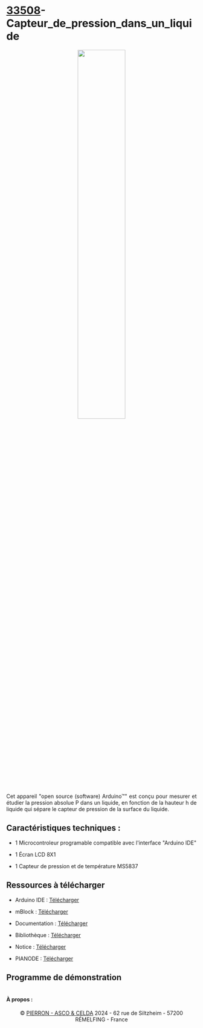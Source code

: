 # [33508](https://www.pierron.fr/capteur-de-pression-dans-un-liquide.html)-Capteur_de_pression_dans_un_liquide

<p align='center' width="100%">
    <img width="50%" src="https://www.pierron.fr/media/catalog/product/cache/1/image/600x600/9df78eab33525d08d6e5fb8d27136e95/3/3/33508.jpg">
</p>

<div align='justify'>

Cet appareil "open source (software) Arduino™" est conçu pour mesurer et étudier la pression absolue P dans un liquide, en fonction de la hauteur h de liquide qui sépare le capteur de pression de la surface du liquide.

</div>

## Caractéristiques techniques :

- 1 Microcontroleur programable compatible avec l'interface "Arduino IDE"

- 1 Écran LCD 8X1

- 1 Capteur de pression et de température MS5837

## Ressources à télécharger

- Arduino IDE : [Télécharger](https://www.arduino.cc/en/software)

- mBlock : [Télécharger](https://mblock.cc/pages/downloads)

- Documentation : [Télécharger](https://github.com/pierron-asco-celda/33508-Capteur_de_pression_dans_un_liquide/blob/master/CAPTEUR%20DE%20PRESSION%20DANS%20UN%20LIQUIDE.txt)
  
- Bibliothèque : [Télécharger](https://github.com/pierron-asco-celda/33508-Capteur_de_pression_dans_un_liquide/blob/master/Programme/Bibliotheque_Pierron_33508.zip)

- Notice : [Télécharger](https://www.pierron.fr/fileuploader/download/download/?d=0&file=custom%2Fupload%2F33508.pdf)

- PIANODE : [Télécharger](https://github.com/pierron-asco-celda/PIANODE)

## Programme de démonstration

```cpp

```

#### À propos :
<div align='center'>

© [PIERRON - ASCO & CELDA](https://www.pierron.fr) 2024 - 62 rue de Siltzheim - 57200 RÉMELFING - France

</div>

